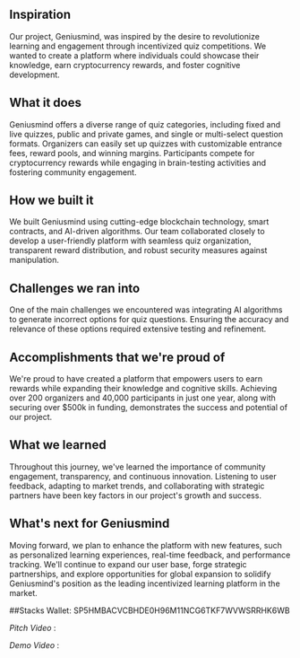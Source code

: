 ## Inspiration
Our project, Geniusmind, was inspired by the desire to revolutionize learning and engagement through incentivized quiz competitions. We wanted to create a platform where individuals could showcase their knowledge, earn cryptocurrency rewards, and foster cognitive development.

## What it does
Geniusmind offers a diverse range of quiz categories, including fixed and live quizzes, public and private games, and single or multi-select question formats. Organizers can easily set up quizzes with customizable entrance fees, reward pools, and winning margins. Participants compete for cryptocurrency rewards while engaging in brain-testing activities and fostering community engagement.

## How we built it
We built Geniusmind using cutting-edge blockchain technology, smart contracts, and AI-driven algorithms. Our team collaborated closely to develop a user-friendly platform with seamless quiz organization, transparent reward distribution, and robust security measures against manipulation.

## Challenges we ran into
One of the main challenges we encountered was integrating AI algorithms to generate incorrect options for quiz questions. Ensuring the accuracy and relevance of these options required extensive testing and refinement.

## Accomplishments that we're proud of
We're proud to have created a platform that empowers users to earn rewards while expanding their knowledge and cognitive skills. Achieving over 200 organizers and 40,000 participants in just one year, along with securing over $500k in funding, demonstrates the success and potential of our project.

## What we learned
Throughout this journey, we've learned the importance of community engagement, transparency, and continuous innovation. Listening to user feedback, adapting to market trends, and collaborating with strategic partners have been key factors in our project's growth and success.

## What's next for Geniusmind
Moving forward, we plan to enhance the platform with new features, such as personalized learning experiences, real-time feedback, and performance tracking. We'll continue to expand our user base, forge strategic partnerships, and explore opportunities for global expansion to solidify Geniusmind's position as the leading incentivized learning platform in the market.

##Stacks Wallet:
SP5HMBACVCBHDE0H96M11NCG6TKF7WVWSRRHK6WB

_Pitch Video_ :

_Demo Video_ :


